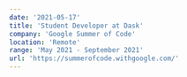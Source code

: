 ```yaml
---
date: '2021-05-17'
title: 'Student Developer at Dask'
company: 'Google Summer of Code'
location: 'Remote'
range: 'May 2021 - September 2021'
url: 'https://summerofcode.withgoogle.com/'
---
```

